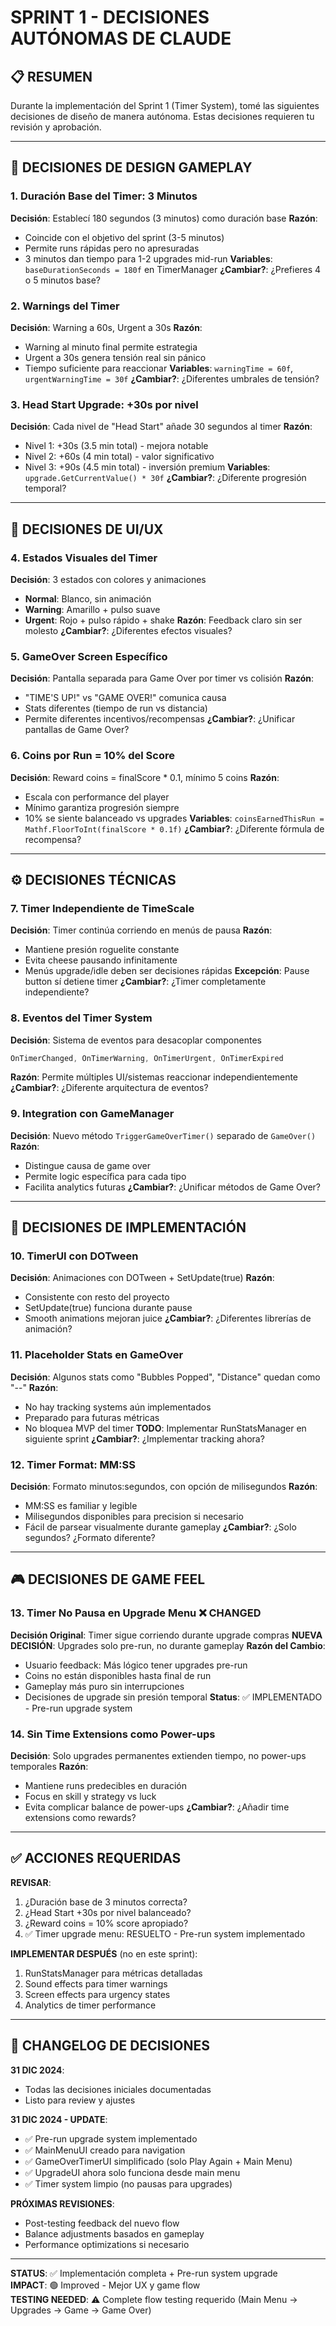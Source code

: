 # SPRINT 1 - DECISIONES AUTÓNOMAS DE CLAUDE

## 📋 RESUMEN
Durante la implementación del Sprint 1 (Timer System), tomé las siguientes decisiones de diseño de manera autónoma. Estas decisiones requieren tu revisión y aprobación.

---

## 🎯 DECISIONES DE DESIGN GAMEPLAY

### 1. **Duración Base del Timer: 3 Minutos**
**Decisión**: Establecí 180 segundos (3 minutos) como duración base
**Razón**: 
- Coincide con el objetivo del sprint (3-5 minutos)
- Permite runs rápidas pero no apresuradas
- 3 minutos dan tiempo para 1-2 upgrades mid-run
**Variables**: `baseDurationSeconds = 180f` en TimerManager
**¿Cambiar?**: ¿Prefieres 4 o 5 minutos base?

### 2. **Warnings del Timer**
**Decisión**: Warning a 60s, Urgent a 30s
**Razón**: 
- Warning al minuto final permite estrategia
- Urgent a 30s genera tensión real sin pánico
- Tiempo suficiente para reaccionar
**Variables**: `warningTime = 60f`, `urgentWarningTime = 30f`
**¿Cambiar?**: ¿Diferentes umbrales de tensión?

### 3. **Head Start Upgrade: +30s por nivel**
**Decisión**: Cada nivel de "Head Start" añade 30 segundos al timer
**Razón**:
- Nivel 1: +30s (3.5 min total) - mejora notable
- Nivel 2: +60s (4 min total) - valor significativo  
- Nivel 3: +90s (4.5 min total) - inversión premium
**Variables**: `upgrade.GetCurrentValue() * 30f`
**¿Cambiar?**: ¿Diferente progresión temporal?

---

## 🎨 DECISIONES DE UI/UX

### 4. **Estados Visuales del Timer**
**Decisión**: 3 estados con colores y animaciones
- **Normal**: Blanco, sin animación
- **Warning**: Amarillo + pulso suave
- **Urgent**: Rojo + pulso rápido + shake
**Razón**: Feedback claro sin ser molesto
**¿Cambiar?**: ¿Diferentes efectos visuales?

### 5. **GameOver Screen Específico**
**Decisión**: Pantalla separada para Game Over por timer vs colisión
**Razón**: 
- "TIME'S UP!" vs "GAME OVER!" comunica causa
- Stats diferentes (tiempo de run vs distancia)
- Permite diferentes incentivos/recompensas
**¿Cambiar?**: ¿Unificar pantallas de Game Over?

### 6. **Coins por Run = 10% del Score**
**Decisión**: Reward coins = finalScore * 0.1, mínimo 5 coins
**Razón**:
- Escala con performance del player
- Mínimo garantiza progresión siempre
- 10% se siente balanceado vs upgrades
**Variables**: `coinsEarnedThisRun = Mathf.FloorToInt(finalScore * 0.1f)`
**¿Cambiar?**: ¿Diferente fórmula de recompensa?

---

## ⚙️ DECISIONES TÉCNICAS

### 7. **Timer Independiente de TimeScale**
**Decisión**: Timer continúa corriendo en menús de pausa
**Razón**: 
- Mantiene presión roguelite constante
- Evita cheese pausando infinitamente
- Menús upgrade/idle deben ser decisiones rápidas
**Excepción**: Pause button sí detiene timer
**¿Cambiar?**: ¿Timer completamente independiente?

### 8. **Eventos del Timer System**
**Decisión**: Sistema de eventos para desacoplar componentes
```csharp
OnTimerChanged, OnTimerWarning, OnTimerUrgent, OnTimerExpired
```
**Razón**: Permite múltiples UI/sistemas reaccionar independientemente
**¿Cambiar?**: ¿Diferente arquitectura de eventos?

### 9. **Integration con GameManager**
**Decisión**: Nuevo método `TriggerGameOverTimer()` separado de `GameOver()`
**Razón**: 
- Distingue causa de game over
- Permite logic específica para cada tipo
- Facilita analytics futuras
**¿Cambiar?**: ¿Unificar métodos de Game Over?

---

## 🔧 DECISIONES DE IMPLEMENTACIÓN

### 10. **TimerUI con DOTween**
**Decisión**: Animaciones con DOTween + SetUpdate(true)
**Razón**: 
- Consistente con resto del proyecto
- SetUpdate(true) funciona durante pause
- Smooth animations mejoran juice
**¿Cambiar?**: ¿Diferentes librerías de animación?

### 11. **Placeholder Stats en GameOver**
**Decisión**: Algunos stats como "Bubbles Popped", "Distance" quedan como "--"
**Razón**: 
- No hay tracking systems aún implementados
- Preparado para futuras métricas
- No bloquea MVP del timer
**TODO**: Implementar RunStatsManager en siguiente sprint
**¿Cambiar?**: ¿Implementar tracking ahora?

### 12. **Timer Format: MM:SS**
**Decisión**: Formato minutos:segundos, con opción de milisegundos
**Razón**: 
- MM:SS es familiar y legible
- Milisegundos disponibles para precision si necesario
- Fácil de parsear visualmente durante gameplay
**¿Cambiar?**: ¿Solo segundos? ¿Formato diferente?

---

## 🎮 DECISIONES DE GAME FEEL

### 13. **Timer No Pausa en Upgrade Menu** ❌ CHANGED
**Decisión Original**: Timer sigue corriendo durante upgrade compras
**NUEVA DECISIÓN**: Upgrades solo pre-run, no durante gameplay
**Razón del Cambio**: 
- Usuario feedback: Más lógico tener upgrades pre-run
- Coins no están disponibles hasta final de run
- Gameplay más puro sin interrupciones
- Decisiones de upgrade sin presión temporal
**Status**: ✅ IMPLEMENTADO - Pre-run upgrade system

### 14. **Sin Time Extensions como Power-ups**
**Decisión**: Solo upgrades permanentes extienden tiempo, no power-ups temporales
**Razón**: 
- Mantiene runs predecibles en duración
- Focus en skill y strategy vs luck
- Evita complicar balance de power-ups
**¿Cambiar?**: ¿Añadir time extensions como rewards?

---

## ✅ ACCIONES REQUERIDAS

**REVISAR**:
1. ¿Duración base de 3 minutos correcta?
2. ¿Head Start +30s por nivel balanceado?
3. ¿Reward coins = 10% score apropiado?
4. ✅ Timer upgrade menu: RESUELTO - Pre-run system implementado

**IMPLEMENTAR DESPUÉS** (no en este sprint):
1. RunStatsManager para métricas detalladas
2. Sound effects para timer warnings
3. Screen effects para urgency states
4. Analytics de timer performance

---

## 🔄 CHANGELOG DE DECISIONES

**31 DIC 2024**:
- Todas las decisiones iniciales documentadas
- Listo para review y ajustes

**31 DIC 2024 - UPDATE**:
- ✅ Pre-run upgrade system implementado
- ✅ MainMenuUI creado para navigation
- ✅ GameOverTimerUI simplificado (solo Play Again + Main Menu)
- ✅ UpgradeUI ahora solo funciona desde main menu
- ✅ Timer system limpio (no pausas para upgrades)

**PRÓXIMAS REVISIONES**:
- Post-testing feedback del nuevo flow
- Balance adjustments basados en gameplay
- Performance optimizations si necesario

---

**STATUS**: ✅ Implementación completa + Pre-run system upgrade  
**IMPACT**: 🟢 Improved - Mejor UX y game flow  
**TESTING NEEDED**: ⚠️ Complete flow testing requerido (Main Menu → Upgrades → Game → Game Over)
